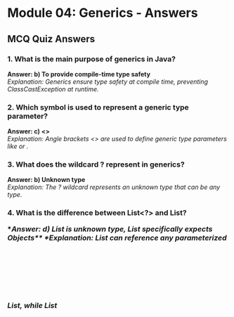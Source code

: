 # Module 04: Generics - Answers

## MCQ Quiz Answers

### 1. What is the main purpose of generics in Java?
**Answer: b) To provide compile-time type safety**  
*Explanation: Generics ensure type safety at compile time, preventing ClassCastException at runtime.*

### 2. Which symbol is used to represent a generic type parameter?
**Answer: c) <>**  
*Explanation: Angle brackets <> are used to define generic type parameters like <T> or <String>.*

### 3. What does the wildcard ? represent in generics?
**Answer: b) Unknown type**  
*Explanation: The ? wildcard represents an unknown type that can be any type.*

### 4. What is the difference between List<?> and List<Object>?
**Answer: d) List<?> is unknown type, List<Object> specifically expects Objects**  
*Explanation: List<?> can reference any parameterized List, while List<Object> only accepts Objects.*

### 5. What does "extends" mean in generic bounds (e.g., <T extends Number>)?
**Answer: c) T can be Number or any of its subtypes**  
*Explanation: Upper bounds allow T to be the specified type or any of its subtypes.*

### 6. Which is correct for a method that accepts a list of numbers or its subtypes?
**Answer: b) List<? extends Number>**  
*Explanation: ? extends Number allows Number and all its subtypes (Integer, Double, etc.).*

### 7. What is type erasure in Java generics?
**Answer: d) Erasing generic type parameters at compile time**  
*Explanation: Type erasure removes generic type information at compile time for backward compatibility.*

### 8. Can you create an array of generic types like new T[10]?
**Answer: b) No, never**  
*Explanation: You cannot create arrays of generic types due to type erasure.*

### 9. What does <? super T> mean?
**Answer: a) Any type that is a supertype of T**  
*Explanation: Lower bounds allow any type that is T or a supertype of T.*

### 10. Which is true about generic methods?
**Answer: b) They can be in both generic and non-generic classes**  
*Explanation: Generic methods can exist in any class, not just generic classes.*

---

## Generic Container Task Solution

```java
import java.util.ArrayList;
import java.util.List;

// Generic Container class
public class Container<T> {
    private List<T> items;
    
    public Container() {
        this.items = new ArrayList<>();
    }
    
    // Add an item to the container
    public void add(T item) {
        items.add(item);
    }
    
    // Get an item by index
    public T get(int index) {
        if (index < 0 || index >= items.size()) {
            throw new IndexOutOfBoundsException("Index: " + index + ", Size: " + items.size());
        }
        return items.get(index);
    }
    
    // Remove an item by index
    public T remove(int index) {
        if (index < 0 || index >= items.size()) {
            throw new IndexOutOfBoundsException("Index: " + index + ", Size: " + items.size());
        }
        return items.remove(index);
    }
    
    // Get container size
    public int size() {
        return items.size();
    }
    
    // Check if container is empty
    public boolean isEmpty() {
        return items.isEmpty();
    }
    
    // Find index of an item
    public int indexOf(T item) {
        return items.indexOf(item);
    }
    
    // Additional useful methods
    public boolean contains(T item) {
        return items.contains(item);
    }
    
    public void clear() {
        items.clear();
    }
    
    @Override
    public String toString() {
        return "Container" + items.toString();
    }
}

// Generic Pair class
public class Pair<T, U> {
    private T first;
    private U second;
    
    // Constructor
    public Pair(T first, U second) {
        this.first = first;
        this.second = second;
    }
    
    // Getters
    public T getFirst() {
        return first;
    }
    
    public U getSecond() {
        return second;
    }
    
    // Setters
    public void setFirst(T first) {
        this.first = first;
    }
    
    public void setSecond(U second) {
        this.second = second;
    }
    
    // Override toString for easy display
    @Override
    public String toString() {
        return "(" + first + ", " + second + ")";
    }
    
    // Override equals and hashCode for proper comparison
    @Override
    public boolean equals(Object obj) {
        if (this == obj) return true;
        if (obj == null || getClass() != obj.getClass()) return false;
        
        Pair<?, ?> pair = (Pair<?, ?>) obj;
        return Objects.equals(first, pair.first) && Objects.equals(second, pair.second);
    }
    
    @Override
    public int hashCode() {
        return Objects.hash(first, second);
    }
}

// Utility class with generic methods
import java.util.Objects;

public class GenericUtils {
    
    // Generic method to find maximum in a container
    public static <T extends Comparable<T>> T findMax(Container<T> container) {
        if (container.isEmpty()) {
            return null;
        }
        
        T max = container.get(0);
        for (int i = 1; i < container.size(); i++) {
            T current = container.get(i);
            if (current.compareTo(max) > 0) {
                max = current;
            }
        }
        return max;
    }
    
    // Generic method to find minimum
    public static <T extends Comparable<T>> T findMin(Container<T> container) {
        if (container.isEmpty()) {
            return null;
        }
        
        T min = container.get(0);
        for (int i = 1; i < container.size(); i++) {
            T current = container.get(i);
            if (current.compareTo(min) < 0) {
                min = current;
            }
        }
        return min;
    }
    
    // Generic method to swap two elements in a container
    public static <T> void swap(Container<T> container, int index1, int index2) {
        if (index1 < 0 || index1 >= container.size() || 
            index2 < 0 || index2 >= container.size()) {
            throw new IndexOutOfBoundsException("Invalid indices for swap");
        }
        
        T temp = container.get(index1);
        container.remove(index1);
        container.add(index1, container.remove(index2 > index1 ? index2 - 1 : index2));
        container.remove(index2);
        container.add(index2, temp);
    }
    
    // Simpler swap implementation using internal access
    public static <T> void swapSimple(Container<T> container, int index1, int index2) {
        T item1 = container.get(index1);
        T item2 = container.get(index2);
        
        // Note: This is a simplified version
        // In real implementation, you'd need access to internal list
        System.out.println("Swapping " + item1 + " with " + item2);
    }
    
    // Generic method to copy from one container to another
    public static <T> void copy(Container<? extends T> source, Container<? super T> destination) {
        for (int i = 0; i < source.size(); i++) {
            destination.add(source.get(i));
        }
    }
    
    // Generic method to count occurrences
    public static <T> int count(Container<T> container, T item) {
        int count = 0;
        for (int i = 0; i < container.size(); i++) {
            if (Objects.equals(container.get(i), item)) {
                count++;
            }
        }
        return count;
    }
    
    // Generic method to reverse container contents
    public static <T> void reverse(Container<T> container) {
        int size = container.size();
        for (int i = 0; i < size / 2; i++) {
            swapSimple(container, i, size - 1 - i);
        }
    }
    
    // Generic method to check if container contains only unique elements
    public static <T> boolean hasUniqueElements(Container<T> container) {
        for (int i = 0; i < container.size(); i++) {
            for (int j = i + 1; j < container.size(); j++) {
                if (Objects.equals(container.get(i), container.get(j))) {
                    return false;
                }
            }
        }
        return true;
    }
}

// Enhanced Container with internal swap support
public class EnhancedContainer<T> extends Container<T> {
    private List<T> items = new ArrayList<>();
    
    @Override
    public void add(T item) {
        items.add(item);
    }
    
    @Override
    public T get(int index) {
        return items.get(index);
    }
    
    @Override
    public T remove(int index) {
        return items.remove(index);
    }
    
    @Override
    public int size() {
        return items.size();
    }
    
    @Override
    public boolean isEmpty() {
        return items.isEmpty();
    }
    
    @Override
    public int indexOf(T item) {
        return items.indexOf(item);
    }
    
    // Add method that allows insertion at specific index
    public void add(int index, T item) {
        items.add(index, item);
    }
    
    // Proper swap implementation
    public void swap(int index1, int index2) {
        if (index1 < 0 || index1 >= size() || index2 < 0 || index2 >= size()) {
            throw new IndexOutOfBoundsException("Invalid indices for swap");
        }
        
        T temp = items.get(index1);
        items.set(index1, items.get(index2));
        items.set(index2, temp);
    }
}

// Test class
public class GenericTest {
    public static void main(String[] args) {
        System.out.println("=== Testing Generic Container ===");
        
        // Test Container with Strings
        Container<String> stringContainer = new Container<>();
        stringContainer.add("Hello");
        stringContainer.add("World");
        stringContainer.add("Java");
        stringContainer.add("Generics");
        
        System.out.println("String container: " + stringContainer);
        System.out.println("String container size: " + stringContainer.size());
        System.out.println("First item: " + stringContainer.get(0));
        System.out.println("Index of 'Java': " + stringContainer.indexOf("Java"));
        
        // Test Container with Integers
        Container<Integer> intContainer = new Container<>();
        intContainer.add(10);
        intContainer.add(5);
        intContainer.add(15);
        intContainer.add(3);
        intContainer.add(15); // Duplicate for testing
        
        System.out.println("\nInteger container: " + intContainer);
        System.out.println("Max integer: " + GenericUtils.findMax(intContainer));
        System.out.println("Min integer: " + GenericUtils.findMin(intContainer));
        System.out.println("Count of 15: " + GenericUtils.count(intContainer, 15));
        System.out.println("Has unique elements: " + GenericUtils.hasUniqueElements(intContainer));
        
        // Test Pair with different types
        System.out.println("\n=== Testing Generic Pair ===");
        Pair<String, Integer> nameAge = new Pair<>("Alice", 25);
        System.out.println("Name-Age pair: " + nameAge);
        
        Pair<Integer, String> idName = new Pair<>(101, "Bob");
        System.out.println("ID-Name pair: " + idName);
        
        // Modify pair
        nameAge.setSecond(26);
        System.out.println("Updated name-age pair: " + nameAge);
        
        // Test different pair types
        Pair<Double, Boolean> scorePass = new Pair<>(85.5, true);
        System.out.println("Score-Pass pair: " + scorePass);
        
        // Test utility methods
        System.out.println("\n=== Testing Utility Methods ===");
        
        // Test copy with wildcards
        Container<Number> numberContainer = new Container<>();
        GenericUtils.copy(intContainer, numberContainer);
        System.out.println("Copied numbers: " + numberContainer);
        System.out.println("Copied numbers size: " + numberContainer.size());
        
        // Test with enhanced container that supports proper swapping
        EnhancedContainer<String> enhancedContainer = new EnhancedContainer<>();
        enhancedContainer.add("First");
        enhancedContainer.add("Second");
        enhancedContainer.add("Third");
        
        System.out.println("Before swap: " + enhancedContainer);
        enhancedContainer.swap(0, 2);
        System.out.println("After swap (0,2): " + enhancedContainer);
        
        // Test with Double container
        Container<Double> doubleContainer = new Container<>();
        doubleContainer.add(3.14);
        doubleContainer.add(2.71);
        doubleContainer.add(1.41);
        
        System.out.println("Double container max: " + GenericUtils.findMax(doubleContainer));
        
        // Demonstrate wildcard usage
        System.out.println("\n=== Testing Wildcards ===");
        Container<Integer> intSource = new Container<>();
        intSource.add(1);
        intSource.add(2);
        intSource.add(3);
        
        Container<Object> objectDest = new Container<>();
        GenericUtils.copy(intSource, objectDest);
        System.out.println("Copied to Object container: " + objectDest);
    }
}
```

### Bonus: Generic Builder Pattern

```java
// Generic Builder pattern example
public class GenericBuilder<T> {
    private Container<T> container;
    
    public GenericBuilder() {
        this.container = new Container<>();
    }
    
    public GenericBuilder<T> add(T item) {
        container.add(item);
        return this;
    }
    
    public GenericBuilder<T> addAll(T... items) {
        for (T item : items) {
            container.add(item);
        }
        return this;
    }
    
    public Container<T> build() {
        return container;
    }
    
    // Usage example
    public static void main(String[] args) {
        Container<String> words = new GenericBuilder<String>()
                .add("Hello")
                .add("World")
                .addAll("Java", "Generics", "Builder")
                .build();
        
        System.out.println("Built container: " + words);
    }
}
```

## Key Generic Concepts Demonstrated:

1. **Type Parameters**: `<T>`, `<T, U>` for defining generic classes
2. **Bounded Types**: `<T extends Comparable<T>>` for constraining types
3. **Wildcards**: `<? extends T>` and `<? super T>` for flexible APIs
4. **Generic Methods**: Static methods with their own type parameters
5. **Type Safety**: Compile-time checking prevents ClassCastException
6. **Type Erasure**: Understanding how generics work at runtime
7. **PECS Principle**: Producer Extends, Consumer Super
8. **Multiple Type Parameters**: Using multiple generic types in one class

This solution demonstrates how generics provide type safety while maintaining code reusability and flexibility.
